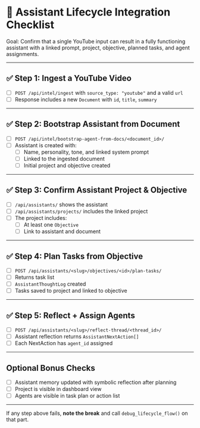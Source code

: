 # 🧠 Assistant Lifecycle Integration Checklist

Goal: Confirm that a single YouTube input can result in a fully functioning assistant with a linked prompt, project, objective, planned tasks, and agent assignments.

---

## ✅ Step 1: Ingest a YouTube Video

- [ ] `POST /api/intel/ingest` with `source_type: "youtube"` and a valid `url`
- [ ] Response includes a new `Document` with `id`, `title`, `summary`

---

## ✅ Step 2: Bootstrap Assistant from Document

- [ ] `POST /api/intel/bootstrap-agent-from-docs/<document_id>/`
- [ ] Assistant is created with:
  - [ ] Name, personality, tone, and linked system prompt
  - [ ] Linked to the ingested document
  - [ ] Initial project and objective created

---

## ✅ Step 3: Confirm Assistant Project & Objective

- [ ] `/api/assistants/` shows the assistant
- [ ] `/api/assistants/projects/` includes the linked project
- [ ] The project includes:
  - [ ] At least one `Objective`
  - [ ] Link to assistant and document

---

## ✅ Step 4: Plan Tasks from Objective

- [ ] `POST /api/assistants/<slug>/objectives/<id>/plan-tasks/`
- [ ] Returns task list
- [ ] `AssistantThoughtLog` created
- [ ] Tasks saved to project and linked to objective

---

## ✅ Step 5: Reflect + Assign Agents

- [ ] `POST /api/assistants/<slug>/reflect-thread/<thread_id>/`
- [ ] Assistant reflection returns `AssistantNextAction[]`
- [ ] Each NextAction has `agent_id` assigned

---

## Optional Bonus Checks

- [ ] Assistant memory updated with symbolic reflection after planning
- [ ] Project is visible in dashboard view
- [ ] Agents are visible in task plan or action list

---

If any step above fails, **note the break** and call `debug_lifecycle_flow()` on that part.
